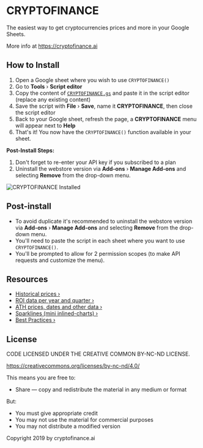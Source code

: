 # CRYPTOFINANCE

The easiest way to get cryptocurrencies prices and more in your Google Sheets.

More info at https://cryptofinance.ai

## How to Install

1. Open a Google sheet where you wish to use `CRYPTOFINANCE()`
2. Go to **Tools** &rsaquo; **Script editor**
3. Copy the content of [`CRYPTOFINANCE.gs`](https://raw.githubusercontent.com/cryptofinance-ai/cryptofinance-google-sheets-add-on/master/CRYPTOFINANCE.gs) and paste it in the script editor (replace any existing content)
4. Save the script with **File** &rsaquo; **Save**, name it **CRYPTOFINANCE**, then close the script editor
5. Back to your Google sheet, refresh the page, a **CRYPTOFINANCE** menu will appear next to **Help**
6. That's it! You now have the `CRYPTOFINANCE()` function available in your sheet.

**Post-Install Steps:**
1. Don't forget to re-enter your API key if you subscribed to a plan
2. Uninstall the webstore version via **Add-ons** &rsaquo; **Manage Add-ons** and selecting **Remove** from the drop-down menu.

![CRYPTOFINANCE Installed](https://cldup.com/mnrJS0of-u.png)

## Post-install

* To avoid duplicate it's recommended to uninstall the webstore version via **Add-ons** &rsaquo; **Manage Add-ons** and selecting **Remove** from the drop-down menu.
* You'll need to paste the script in each sheet where you want to use `CRYPTOFINANCE()`.
* You'll be prompted to allow for 2 permission scopes (to make API requests and customize the menu).


## Resources

 * [Historical prices &rsaquo;](https://cryptofinance.ai/docs/cryptocurrency-bitcoin-historical-prices/)
 * [ROI data per year and quarter &rsaquo;](https://cryptofinance.ai/docs/crypto-bitcoin-roi-return-on-investment/)
 * [ATH prices, dates and other data &rsaquo;](https://cryptofinance.ai/docs/crypto-bitcoin-all-time-high-prices/)
 * [Sparklines (mini inlined-charts) &rsaquo;](https://cryptofinance.ai/docs/crypto-bitcoin-price-sparkline/)
 * [Best Practices &rsaquo;](https://cryptofinance.ai/docs/best-practices/)


## License

CODE LICENSED UNDER THE CREATIVE COMMON BY-NC-ND LICENSE.

https://creativecommons.org/licenses/by-nc-nd/4.0/

This means you are free to:
 * Share — copy and redistribute the material in any medium or format
 
But:
 * You must give appropriate credit
 * You may not use the material for commercial purposes
 * You may not distribute a modified version

Copyright 2019 by cryptofinance.ai
